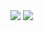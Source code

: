 <img src="https://img.shields.io/badge/Spotify-1ED760?&style=for-the-badge&logo=spotify&logoColor=white" />
<a href="https://github.com/botxeditor"><img src="https://img.shields.io/badge/dev.to-0A0A0A?style=for-the-badge&logo=devdotto&logoColor=white" />
